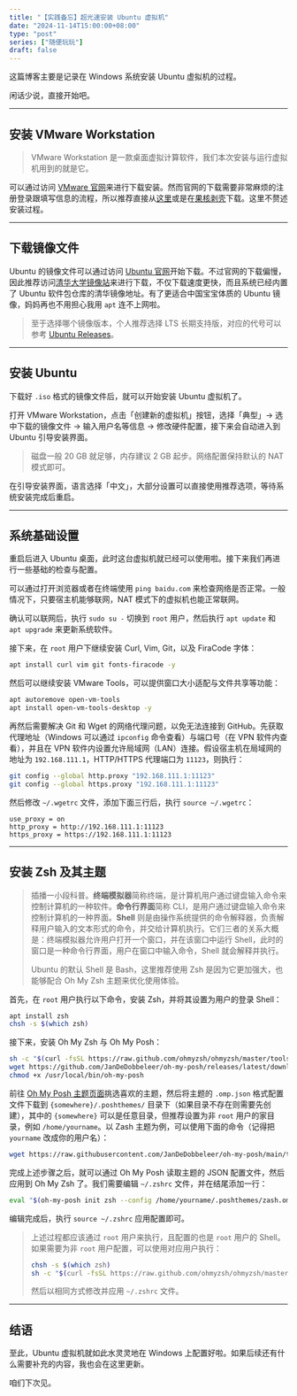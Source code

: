 ```yaml
---
title: "【实践备忘】超光速安装 Ubuntu 虚拟机"
date: "2024-11-14T15:00:00+08:00"
type: "post"
series: ["随便玩玩"]
draft: false
---
```


这篇博客主要是记录在 Windows 系统安装 Ubuntu 虚拟机的过程。

闲话少说，直接开始吧。

---

## 安装 VMware Workstation

> VMware Workstation 是一款桌面虚拟计算软件，我们本次安装与运行虚拟机用到的就是它。

可以通过访问 [VMware 官网](https://www.vmware.com/)来进行下载安装。然而官网的下载需要非常麻烦的注册登录跟填写信息的流程，所以推荐直接从[这里](https://vmware.vmecum.com/)或是在[果核剥壳](https://www.ghxi.com/?s=vmware)下载。这里不赘述安装过程。

---

## 下载镜像文件

Ubuntu 的镜像文件可以通过访问 [Ubuntu 官网](https://ubuntu.com/download/desktop)开始下载。不过官网的下载偏慢，因此推荐访问[清华大学镜像站](https://mirrors.tuna.tsinghua.edu.cn/ubuntu-releases/)来进行下载，不仅下载速度更快，而且系统已经内置了 Ubuntu 软件包仓库的清华镜像地址。有了更适合中国宝宝体质的 Ubuntu 镜像，妈妈再也不用担心我用 `apt` 连不上网啦。

> 至于选择哪个镜像版本，个人推荐选择 LTS 长期支持版，对应的代号可以参考 [Ubuntu Releases](https://wiki.ubuntu.com/Releases)。

---

## 安装 Ubuntu

下载好 `.iso` 格式的镜像文件后，就可以开始安装 Ubuntu 虚拟机了。

打开 VMware Workstation，点击「创建新的虚拟机」按钮，选择「典型」→ 选中下载的镜像文件 → 输入用户名等信息 → 修改硬件配置，接下来会自动进入到 Ubuntu 引导安装界面。

> 磁盘一般 20 GB 就足够，内存建议 2 GB 起步。网络配置保持默认的 NAT 模式即可。

在引导安装界面，语言选择「中文」，大部分设置可以直接使用推荐选项，等待系统安装完成后重启。

---

## 系统基础设置

重启后进入 Ubuntu 桌面，此时这台虚拟机就已经可以使用啦。接下来我们再进行一些基础的检查与配置。

可以通过打开浏览器或者在终端使用 `ping baidu.com` 来检查网络是否正常。一般情况下，只要宿主机能够联网，NAT 模式下的虚拟机也能正常联网。

确认可以联网后，执行 `sudo su -` 切换到 `root` 用户，然后执行 `apt update` 和 `apt upgrade` 来更新系统软件。

接下来，在 `root` 用户下继续安装 Curl, Vim, Git，以及 FiraCode 字体：

```sh
apt install curl vim git fonts-firacode -y
```

然后可以继续安装 VMware Tools，可以提供窗口大小适配与文件共享等功能：

```sh
apt autoremove open-vm-tools
apt install open-vm-tools-desktop -y
```

再然后需要解决 Git 和 Wget 的网络代理问题，以免无法连接到 GitHub。先获取代理地址（Windows 可以通过 `ipconfig` 命令查看）与端口号（在 VPN 软件内查看），并且在 VPN 软件内设置允许局域网（LAN）连接。假设宿主机在局域网的地址为 `192.168.111.1`，HTTP/HTTPS 代理端口为 `11123`，则执行：

```sh
git config --global http.proxy "192.168.111.1:11123"
git config --global https.proxy "192.168.111.1:11123"
```

然后修改 `~/.wgetrc` 文件，添加下面三行后，执行 `source ~/.wgetrc`：

```
use_proxy = on
http_proxy = http://192.168.111.1:11123
https_proxy = https://192.168.111.1:11123
```

---

## 安装 Zsh 及其主题

> 插播一小段科普。**终端模拟器**简称终端，是计算机用户通过键盘输入命令来控制计算机的一种软件。**命令行界面**简称 CLI，是用户通过键盘输入命令来控制计算机的一种界面。**Shell** 则是由操作系统提供的命令解释器，负责解释用户输入的文本形式的命令，并交给计算机执行。它们三者的关系大概是：终端模拟器允许用户打开一个窗口，并在该窗口中运行 Shell，此时的窗口是一种命令行界面，用户在窗口中输入命令，Shell 就会解释并执行。
>
> Ubuntu 的默认 Shell 是 Bash，这里推荐使用 Zsh 是因为它更加强大，也能够配合 Oh My Zsh 主题来优化使用体验。

首先，在 `root` 用户执行以下命令，安装 Zsh，并将其设置为用户的登录 Shell：

```sh
apt install zsh
chsh -s $(which zsh)
```

接下来，安装 Oh My Zsh 与 Oh My Posh：

```sh
sh -c "$(curl -fsSL https://raw.github.com/ohmyzsh/ohmyzsh/master/tools/install.sh)"
wget https://github.com/JanDeDobbeleer/oh-my-posh/releases/latest/download/posh-linux-amd64 -O /usr/local/bin/oh-my-posh
chmod +x /usr/local/bin/oh-my-posh
```

前往 [Oh My Posh 主题页面](https://ohmyposh.dev/docs/themes)挑选喜欢的主题，然后将主题的 `.omp.json` 格式配置文件下载到 `{somewhere}/.poshthemes/` 目录下（如果目录不存在则需要先创建），其中的 `{somewhere}` 可以是任意目录，但推荐设置为非 `root` 用户的家目录，例如 `/home/yourname`。以 Zash 主题为例，可以使用下面的命令（记得把 `yourname` 改成你的用户名）：

```sh
wget https://raw.githubusercontent.com/JanDeDobbeleer/oh-my-posh/main/themes/zash.omp.json -O /home/yourname/.poshthemes/zash.omp.json
```

完成上述步骤之后，就可以通过 Oh My Posh 读取主题的 JSON 配置文件，然后应用到 Oh My Zsh 了。我们需要编辑 `~/.zshrc` 文件，并在结尾添加一行：

```sh
eval "$(oh-my-posh init zsh --config /home/yourname/.poshthemes/zash.omp.json)"
```

编辑完成后，执行 `source ~/.zshrc` 应用配置即可。

> 上述过程都应该通过 `root` 用户来执行，且配置的也是 `root` 用户的 Shell。如果需要为非 `root` 用户配置，可以使用对应用户执行：
> ```sh
> chsh -s $(which zsh)
> sh -c "$(curl -fsSL https://raw.github.com/ohmyzsh/ohmyzsh/master/tools/install.sh)"
> ```
> 然后以相同方式修改并应用 `~/.zshrc` 文件。

---

## 结语

至此，Ubuntu 虚拟机就如此水灵灵地在 Windows 上配置好啦。如果后续还有什么需要补充的内容，我也会在这里更新。

咱们下次见。